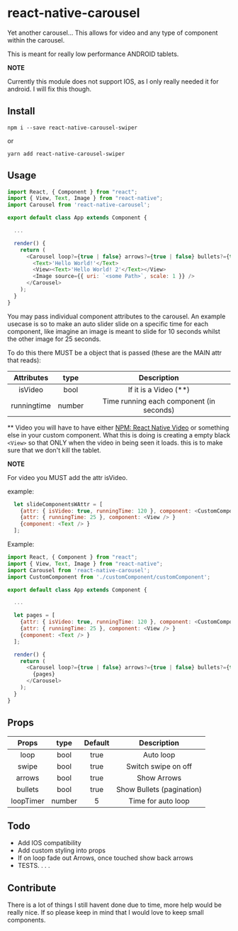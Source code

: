 # react-native-carousel

Yet another carousel... This allows for video and any type of component within the carousel.

This is meant for really low performance ANDROID tablets.

**NOTE**

Currently this module does not support IOS, as I only really needed it for android. I will fix this though.

## Install

`npm i --save react-native-carousel-swiper`

or

`yarn add react-native-carousel-swiper`

## Usage

```javascript
import React, { Component } from "react";
import { View, Text, Image } from "react-native";
import Carousel from 'react-native-carousel';

export default class App extends Component {

  ...

  render() {
    return (
      <Carousel loop?={true | false} arrows?={true | false} bullets?={true | false}  loopTimer?={ number } >
        <Text>'Hello World!'</Text>
        <View><Text>'Hello World! 2'</Text></View>
        <Image source={{ uri: `<some Path>`, scale: 1 }} />
      </Carousel>
    );
  }
}
```

You may pass individual component attributes to the carousel.
An example usecase is so to make an auto slider slide on a specific time for each component,
like imagine an image is meant to slide for 10 seconds whilst the other image for 25 seconds.

To do this there MUST be a object that is passed (these are the MAIN attr that reads):

| Attributes  |  type  |               Description                |
| :---------: | :----: | :--------------------------------------: |
|   isVideo   |  bool  |         If it is a Video (\*\*)          |
| runningtime | number | Time running each component (in seconds) |

\*\* Video you will have to have either [NPM: React Native Video](https://www.npmjs.com/package/react-native-video) or something else in your custom component.
What this is doing is creating a empty black `<View>` so that ONLY when the video in being seen it loads. this is to make sure that we don't kill the tablet.

**NOTE**

For video you MUST add the attr isVideo.

example:

```javascript
  let slideComponentsWAttr = [
    {attr: { isVideo: true, runningTime: 120 }, component: <CustomComponent /> }
    {attr: { runningTime: 25 }, component: <View /> }
    {component: <Text /> }
  ];
```

Example:

```javascript
import React, { Component } from "react";
import { View, Text, Image } from "react-native";
import Carousel from 'react-native-carousel';
import CustomComponent from './customComponent/customComponent';

export default class App extends Component {

  ...

  let pages = [
    {attr: { isVideo: true, runningTime: 120 }, component: <CustomComponent /> }
    {attr: { runningTime: 25 }, component: <View /> }
    {component: <Text /> }
  ];

  render() {
    return (
      <Carousel loop?={true | false} arrows?={true | false} bullets?={true | false}  loopTimer?={ number } >
        {pages}
      </Carousel>
    );
  }
}
```

## Props

|   Props   |  type  | Default |        Description        |
| :-------: | :----: | :-----: | :-----------------------: |
|  loop     |  bool  |  true   |         Auto loop         |
|  swipe    |  bool  |  true   |    Switch swipe on off    |
|  arrows   |  bool  |  true   |        Show Arrows        |
|  bullets  |  bool  |  true   | Show Bullets (pagination) |
| loopTimer | number |    5    |    Time for auto loop     |

## Todo

- Add IOS compatibility
- Add custom styling into props
- If on loop fade out Arrows, once touched show back arrows
- TESTS. . . .

## Contribute

There is a lot of things I still havent done due to time, more help would be really nice.
If so please keep in mind that I would love to keep small components.
